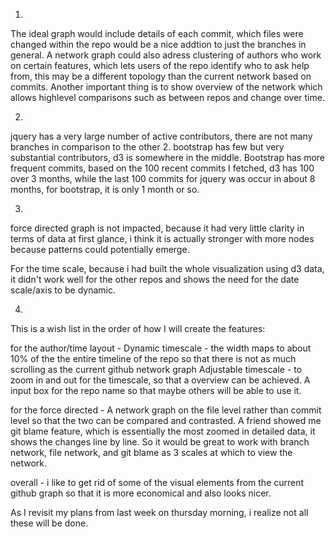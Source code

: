 1. 
The ideal graph would include details of each commit, which files were changed within the repo would be a nice addtion to just the branches in general. A network graph could also adress clustering of authors who work on certain features, which lets users of the repo identify who to ask help from, this may be a different topology than the current network based on commits. 
Another important thing is to show overview of the network which allows highlevel comparisons such as between repos and change over time.

2. 
jquery has a very large number of active contributors, there are not many branches in comparison to the other 2. 
bootstrap has few but very substantial contributors, d3 is somewhere in the middle. Bootstrap has more frequent commits, based on the 100 recent commits I fetched, d3 has 100 over 3 months, while the last 100 commits for jquery was occur in about 8 months, for bootstrap, it is only 1 month or so. 

3. 
force directed graph is not impacted, because it had very little clarity in terms of data at first glance, i think it is actually stronger with more nodes because patterns could potentially emerge.

For the time scale, because i had built the whole visualization using d3 data, it didn't work well for the other repos and shows the need for the date scale/axis to be dynamic. 

4. 
This is a wish list in the order of how I will create the features: 

for the author/time layout - 
Dynamic timescale - the width maps to about 10% of the the entire timeline of the repo so that there is not as much scrolling as the current github network graph
Adjustable timescale - to zoom in and out for the timescale, so that a overview can be achieved.
A input box for the repo name so that maybe others will be able to use it.

for the force directed -
A network graph on the file level rather than commit level so that the two can be compared and contrasted.
A friend showed me git blame feature, which is essentially the most zoomed in detailed data, it shows the changes line by line. So it would be great to work with branch network, file network, and git blame as 3 scales at which to view the network. 

overall - 
i like to get rid of some of the visual elements from the current github graph so that it is more economical and also looks nicer.

As I revisit my plans from last week on thursday morning, i realize not all these will be done. 